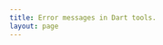 ```yaml
---
title: Error messages in Dart tools.
layout: page
---
```


<div id='list'></div>

<script src="parser.js"></script>
<script>
var dbUrl = 'https://raw.githubusercontent.com/dart-lang/sdk/master/pkg/compiler/lib/src/diagnostics/dart2js_messages.dart';

function reqListener () {
  var data = parseMessages(this.responseText);
  var target = document.querySelector('#list');
  var list = document.createElement('ul');
  target.appendChild(list);
  var names = Object.keys(data);
  for (var i = 0; i < names.length; i++) {
    var name = names[i];
    var id = data[name].id;
    var item = document.createElement('li');
    var link = document.createElement('a');
    link.href = 'details/' + id + '.html';
    link.textContent = id + ": " + data[name].template;
    item.appendChild(link);
    list.appendChild(item);
  }
}
var oReq = new XMLHttpRequest();
oReq.addEventListener("load", reqListener);
oReq.open("GET", dbUrl);
oReq.send();
</script>
